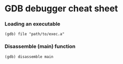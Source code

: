 # GDB debugger cheat sheet

### Loading an executable

```
(gdb) file "path/to/exec.a"
```

### Disassemble (main) function

```
(gdb) disassemble main
```
